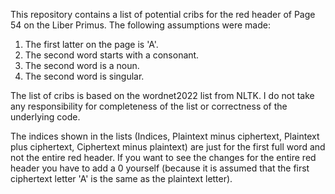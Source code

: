 This repository contains a list of potential cribs for the red header of Page 54 on the Liber Primus.
The following assumptions were made:
1. The first latter on the page is 'A'.
2. The second word starts with a consonant.
3. The second word is a noun.
4. The second word is singular.

The list of cribs is based on the wordnet2022 list from NLTK.
I do not take any responsibility for completeness of the list or correctness of the underlying code.

The indices shown in the lists (Indices, Plaintext minus ciphertext, Plaintext plus ciphertext, Ciphertext minus plaintext) are just for the first full word and not the entire red header.
If you want to see the changes for the entire red header you have to add a 0 yourself (because it is assumed that the first ciphertext letter 'A' is the same as the plaintext letter).